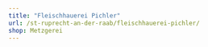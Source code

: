 ```yaml
---
title: "Fleischhauerei Pichler"
url: /st-ruprecht-an-der-raab/fleischhauerei-pichler/
shop: Metzgerei
---
```

